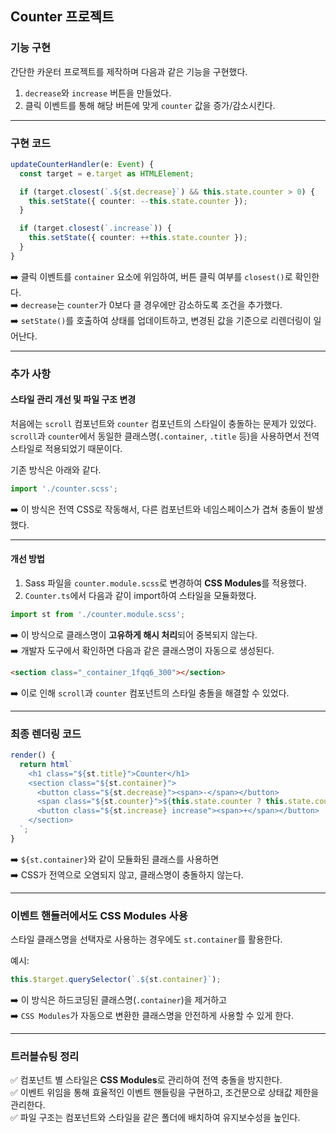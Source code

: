 ## Counter 프로젝트

### 기능 구현

간단한 카운터 프로젝트를 제작하며 다음과 같은 기능을 구현했다.

1. `decrease`와 `increase` 버튼을 만들었다.
2. 클릭 이벤트를 통해 해당 버튼에 맞게 `counter` 값을 증가/감소시킨다.

---

### 구현 코드

```ts
updateCounterHandler(e: Event) {
  const target = e.target as HTMLElement;

  if (target.closest(`.${st.decrease}`) && this.state.counter > 0) {
    this.setState({ counter: --this.state.counter });
  }

  if (target.closest(`.increase`)) {
    this.setState({ counter: ++this.state.counter });
  }
}
```

➡️ 클릭 이벤트를 `container` 요소에 위임하여, 버튼 클릭 여부를 `closest()`로 확인한다.  
➡️ `decrease`는 `counter`가 0보다 클 경우에만 감소하도록 조건을 추가했다.  
➡️ `setState()`를 호출하여 상태를 업데이트하고, 변경된 값을 기준으로 리렌더링이 일어난다.

---

### 추가 사항

#### 스타일 관리 개선 및 파일 구조 변경

처음에는 `scroll` 컴포넌트와 `counter` 컴포넌트의 스타일이 충돌하는 문제가 있었다.  
`scroll`과 `counter`에서 동일한 클래스명(`.container`, `.title` 등)을 사용하면서 전역 스타일로 적용되었기 때문이다.

기존 방식은 아래와 같다.

```ts
import './counter.scss';
```

➡️ 이 방식은 전역 CSS로 작동해서, 다른 컴포넌트와 네임스페이스가 겹쳐 충돌이 발생했다.

---

#### 개선 방법

1. Sass 파일을 `counter.module.scss`로 변경하여 **CSS Modules**를 적용했다.
2. `Counter.ts`에서 다음과 같이 import하여 스타일을 모듈화했다.

```ts
import st from './counter.module.scss';
```

➡️ 이 방식으로 클래스명이 **고유하게 해시 처리**되어 중복되지 않는다.  
➡️ 개발자 도구에서 확인하면 다음과 같은 클래스명이 자동으로 생성된다.

```html
<section class="_container_1fqq6_300"></section>
```

➡️ 이로 인해 `scroll`과 `counter` 컴포넌트의 스타일 충돌을 해결할 수 있었다.

---

### 최종 렌더링 코드

```ts
render() {
  return html`
    <h1 class="${st.title}">Counter</h1>
    <section class="${st.container}">
      <button class="${st.decrease}"><span>-</span></button>
      <span class="${st.counter}">${this.state.counter ? this.state.counter : '0'}</span>
      <button class="${st.increase} increase"><span>+</span></button>
    </section>
  `;
}
```

➡️ `${st.container}`와 같이 모듈화된 클래스를 사용하면  
➡️ CSS가 전역으로 오염되지 않고, 클래스명이 충돌하지 않는다.

---

### 이벤트 핸들러에서도 CSS Modules 사용

스타일 클래스명을 선택자로 사용하는 경우에도 `st.container`를 활용한다.

예시:

```ts
this.$target.querySelector(`.${st.container}`);
```

➡️ 이 방식은 하드코딩된 클래스명(`.container`)을 제거하고  
➡️ `CSS Modules`가 자동으로 변환한 클래스명을 안전하게 사용할 수 있게 한다.

---

### 트러블슈팅 정리

✅ 컴포넌트 별 스타일은 **CSS Modules**로 관리하여 전역 충돌을 방지한다.  
✅ 이벤트 위임을 통해 효율적인 이벤트 핸들링을 구현하고, 조건문으로 상태값 제한을 관리한다.  
✅ 파일 구조는 컴포넌트와 스타일을 같은 폴더에 배치하여 유지보수성을 높인다.
